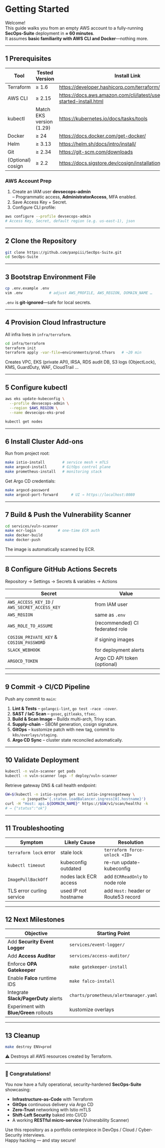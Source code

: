 # Getting Started

Welcome!  
This guide walks you from an empty AWS account to a fully-running **SecOps-Suite** deployment in **≈ 60 minutes**.  
It assumes **basic familiarity with AWS CLI and Docker**—nothing more.

---

## 1  Prerequisites

| Tool | Tested Version | Install Link |
|------|---------------|--------------|
| Terraform | ≥ 1.6 | https://developer.hashicorp.com/terraform/downloads |
| AWS CLI  | ≥ 2.15 | https://docs.aws.amazon.com/cli/latest/userguide/getting-started-install.html |
| kubectl  | Match EKS version (1.29) | https://kubernetes.io/docs/tasks/tools |
| Docker   | ≥ 24 | https://docs.docker.com/get-docker/ |
| Helm     | ≥ 3.13 | https://helm.sh/docs/intro/install/ |
| Git      | ≥ 2.34 | https://git-scm.com/downloads |
| (Optional) cosign | ≥ 2.2 | https://docs.sigstore.dev/cosign/installation |

### AWS Account Prep

1. Create an IAM user **devsecops-admin**  
   – Programmatic access, **AdministratorAccess**, MFA enabled.  
2. Save Access Key + Secret.  
3. Configure CLI profile:

```bash
aws configure --profile devsecops-admin
# Access Key, Secret, default region (e.g. us-east-1), json
```

---

## 2  Clone the Repository

```bash
git clone https://github.com/panpiii/SecOps-Suite.git
cd SecOps-Suite
```

---

## 3  Bootstrap Environment File

```bash
cp .env.example .env
vim .env            # adjust AWS_PROFILE, AWS_REGION, DOMAIN_NAME …
```

`.env` is **git-ignored**—safe for local secrets.

---

## 4  Provision Cloud Infrastructure

All infra lives in `infra/terraform`.

```bash
cd infra/terraform
terraform init
terraform apply -var-file=environments/prod.tfvars   # ~20 min
```

Creates VPC, EKS (private API), IRSA, RDS audit DB, S3 logs (ObjectLock), KMS, GuardDuty, WAF, CloudTrail …

---

## 5  Configure kubectl

```bash
aws eks update-kubeconfig \
  --profile devsecops-admin \
  --region $AWS_REGION \
  --name devsecops-eks-prod

kubectl get nodes
```

---

## 6  Install Cluster Add-ons

Run from project root:

```bash
make istio-install        # service mesh + mTLS
make argocd-install       # GitOps control plane
make prometheus-install   # monitoring stack
```

Get Argo CD credentials:

```bash
make argocd-password
make argocd-port-forward      # UI → https://localhost:8080
```

---

## 7  Build & Push the Vulnerability Scanner

```bash
cd services/vuln-scanner
make ecr-login          # one-time ECR auth
make docker-build
make docker-push
```

The image is automatically scanned by ECR.

---

## 8  Configure GitHub Actions Secrets

Repository → Settings → Secrets & variables → Actions

| Secret | Value |
|--------|-------|
| `AWS_ACCESS_KEY_ID` / `AWS_SECRET_ACCESS_KEY` | from IAM user |
| `AWS_REGION` | same as `.env` |
| `AWS_ROLE_TO_ASSUME` | (recommended) CI federated role |
| `COSIGN_PRIVATE_KEY` & `COSIGN_PASSWORD` | if signing images |
| `SLACK_WEBHOOK` | for deployment alerts |
| `ARGOCD_TOKEN` | Argo CD API token (optional) |

---

## 9  Commit → CI/CD Pipeline

Push any commit to `main`:

1. **Lint & Tests** – `golangci-lint`, `go test -race -cover`.  
2. **SAST / IaC Scan** – `gosec`, `gitleaks`, `tfsec`.  
3. **Build & Scan Image** – Buildx multi-arch, Trivy scan.  
4. **Supply-chain** – SBOM generation, cosign signature.  
5. **GitOps** – kustomize patch with new tag, commit to `k8s/overlays/staging`.  
6. **Argo CD Sync** – cluster state reconciled automatically.

---

## 10  Validate Deployment

```bash
kubectl -n vuln-scanner get pods
kubectl -n vuln-scanner logs -f deploy/vuln-scanner
```

Retrieve gateway DNS & call health endpoint:

```bash
GW=$(kubectl -n istio-system get svc istio-ingressgateway \
       -o jsonpath='{.status.loadBalancer.ingress[0].hostname}')
curl -H "Host: api.${DOMAIN_NAME}" https://$GW/v1/scan/healthz -k
# → {"status":"ok"}
```

---

## 11  Troubleshooting

| Symptom | Likely Cause | Resolution |
|---------|-------------|------------|
| `terraform lock` error | stale lock | `terraform force-unlock <ID>` |
| `kubectl timeout` | kubeconfig outdated | re-run update-kubeconfig |
| `ImagePullBackOff` | nodes lack ECR access | add `ECRReadOnly` to node role |
| TLS error curling service | used IP not hostname | add `Host:` header or Route53 record |

---

## 12  Next Milestones

| Objective | Starting Point |
|-----------|----------------|
| Add **Security Event Logger** | `services/event-logger/` |
| Add **Access Auditor** | `services/access-auditor/` |
| Enforce **OPA Gatekeeper** | `make gatekeeper-install` |
| Enable **Falco** runtime IDS | `make falco-install` |
| Integrate **Slack/PagerDuty** alerts | `charts/prometheus/alertmanager.yaml` |
| Experiment with **Blue/Green** rollouts | kustomize overlays |

---

## 13  Cleanup

```bash
make destroy ENV=prod
```

⚠️ Destroys all AWS resources created by Terraform.

---

### 🎉 Congratulations!

You now have a fully operational, security-hardened **SecOps-Suite** showcasing:

* **Infrastructure-as-Code** with Terraform  
* **GitOps** continuous delivery via Argo CD  
* **Zero-Trust** networking with Istio mTLS  
* **Shift-Left Security** baked into CI/CD  
* A working **RESTful micro-service** (Vulnerability Scanner)

Use this repository as a portfolio centerpiece in DevOps / Cloud / Cyber-Security interviews.  
Happy hacking — and stay secure!  
